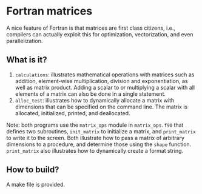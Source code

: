 Fortran matrices
================

A nice feature of Fortran is that matrices are first class citizens,
i.e., compilers can actually exploit this for optimization, vectorization,
and even parallelization.

What is it?
-----------
1. `calculations`: illustrates mathematical operations with matrices such
   as addition, element-wise multiplication, division and exponentiation,
   as well as matrix product.  Adding a scalar to or multiplying a scalar
   with all elements of a matrix can also be done in a single statement.
2. `alloc_test`: illustrates how to dynamically allocate a matrix with
   dimensions that can be specified on the command line.  The matrix is
   allocated, initialized, printed, and deallocated.

Note: both programs use the `matrix_ops` module in `matrix_ops.f90` that
defines two subroutines, `init_matrix` to initialize a matrix, and
`print_matrix` to write it to the screen.  Both illustrate how to pass
a matrix of arbitrary dimensions to a procedure, and determine those
using the `shape` function.
`print_matrix` also illustrates how to dynamically create a format string.

How to build?
-------------
A make file is provided.

